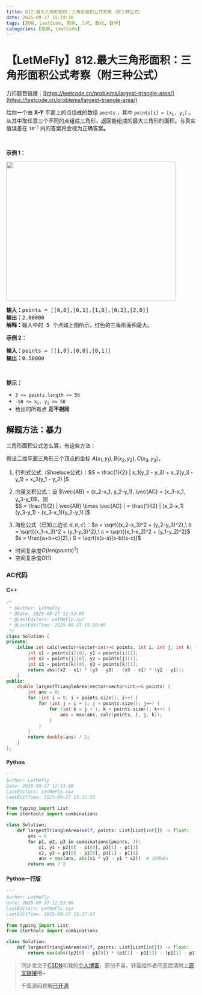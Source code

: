 ```yaml
---
title: 812.最大三角形面积：三角形面积公式考察（附三种公式）
date: 2025-09-27 15:19:16
tags: [题解, LeetCode, 简单, 几何, 数组, 数学]
categories: [题解, LeetCode]
---
```


# 【LetMeFly】812.最大三角形面积：三角形面积公式考察（附三种公式）

力扣题目链接：[https://leetcode.cn/problems/largest-triangle-area/](https://leetcode.cn/problems/largest-triangle-area/)

<p>给你一个由 <strong>X-Y</strong> 平面上的点组成的数组 <code>points</code> ，其中 <code>points[i] = [x<sub>i</sub>, y<sub>i</sub>]</code> 。从其中取任意三个不同的点组成三角形，返回能组成的最大三角形的面积。与真实值误差在 <code>10<sup>-5</sup></code> 内的答案将会视为正确答案<strong>。</strong></p>

<p>&nbsp;</p>

<p><strong class="example">示例 1：</strong></p>
<img alt="" src="https://s3-lc-upload.s3.amazonaws.com/uploads/2018/04/04/1027.png" style="height: 369px; width: 450px;" />
<pre>
<strong>输入：</strong>points = [[0,0],[0,1],[1,0],[0,2],[2,0]]
<strong>输出：</strong>2.00000
<strong>解释：</strong>输入中的 5 个点如上图所示，红色的三角形面积最大。
</pre>

<p><strong class="example">示例 2：</strong></p>

<pre>
<strong>输入：</strong>points = [[1,0],[0,0],[0,1]]
<strong>输出：</strong>0.50000
</pre>

<p>&nbsp;</p>

<p><strong>提示：</strong></p>

<ul>
	<li><code>3 &lt;= points.length &lt;= 50</code></li>
	<li><code>-50 &lt;= x<sub>i</sub>, y<sub>i</sub> &lt;= 50</code></li>
	<li>给出的所有点 <strong>互不相同</strong></li>
</ul>


    
## 解题方法：暴力

三角形面积公式怎么算，有这些方法：

假设二维平面三角形三个顶点的坐标 $A(x_1, y_1), B(x_2, y_2), C(x_3, y_3)$，

1. 行列式公式（Shoelace公式）：$S = \frac{1}{2} | x_1(y_2 - y_3) + x_2(y_3 - y_1) + x_3(y_1 - y_2) |$

2. 向量叉积公式：设 $\vec{AB} = (x_2-x_1, y_2-y_1), \vec{AC} = (x_3-x_1, y_3-y_1)$，则  
   $S = \frac{1}{2} | \vec{AB} \times \vec{AC} | = \frac{1}{2} | (x_2-x_1)(y_3-y_1) - (x_3-x_1)(y_2-y_1) |$

3. 海伦公式（已知三边长 $a,b,c$）：$a = \sqrt{(x_2-x_3)^2 + (y_2-y_3)^2},\ b = \sqrt{(x_1-x_3)^2 + (y_1-y_3)^2},\ c = \sqrt{(x_1-x_2)^2 + (y_1-y_2)^2}$  
   $s = \frac{a+b+c}{2},\ S = \sqrt{s(s-a)(s-b)(s-c)}$


+ 时间复杂度$O(len(points)^3)$
+ 空间复杂度$O(1)$

### AC代码

#### C++

```cpp
/*
 * @Author: LetMeFly
 * @Date: 2025-09-27 12:53:08
 * @LastEditors: LetMeFly.xyz
 * @LastEditTime: 2025-09-27 15:10:05
 */
class Solution {
private:
    inline int calc(vector<vector<int>>& points, int i, int j, int k) {
        int x1 = points[i][0], y1 = points[i][1];
        int x2 = points[j][0], y2 = points[j][1];
        int x3 = points[k][0], y3 = points[k][1];
        return abs((x2 - x1) * (y3 - y1) - (x3 - x1) * (y2 - y1));
    }
public:
    double largestTriangleArea(vector<vector<int>>& points) {
        int ans = 0;
        for (int i = 0; i < points.size(); i++) {
            for (int j = i + 1; j < points.size(); j++) {
                for (int k = j + 1; k < points.size(); k++) {
                    ans = max(ans, calc(points, i, j, k));
                }
            }
        }
        return double(ans) / 2;
    }
};
```

#### Python

```python
'''
Author: LetMeFly
Date: 2025-09-27 12:53:08
LastEditors: LetMeFly.xyz
LastEditTime: 2025-09-27 15:15:55
'''
from typing import List
from itertools import combinations

class Solution:
    def largestTriangleArea(self, points: List[List[int]]) -> float:
        ans = 0
        for p1, p2, p3 in combinations(points, 3):
            x1, y1 = p2[0] - p1[0], p2[1] - p1[1]
            x2, y2 = p3[0] - p1[0], p3[1] - p1[1]
            ans = max(ans, abs(x1 * y2 - y1 * x2))  # 记得abs
        return ans / 2
```

#### Python一行版

```python
'''
Author: LetMeFly
Date: 2025-09-27 12:53:08
LastEditors: LetMeFly.xyz
LastEditTime: 2025-09-27 15:17:57
'''
from typing import List
from itertools import combinations

class Solution:
    def largestTriangleArea(self, points: List[List[int]]) -> float:
        return max(abs((p2[0] - p1[0]) * (p3[1] - p1[1]) - (p2[1] - p1[1]) * (p3[0] - p1[0])) for p1, p2, p3 in combinations(points, 3)) / 2
```

> 同步发文于[CSDN](https://letmefly.blog.csdn.net/article/details/152167745)和我的[个人博客](https://blog.letmefly.xyz/)，原创不易，转载经作者同意后请附上[原文链接](https://blog.letmefly.xyz/2025/09/27/LeetCode%200812.%E6%9C%80%E5%A4%A7%E4%B8%89%E8%A7%92%E5%BD%A2%E9%9D%A2%E7%A7%AF/)哦~
>
> 千篇源码题解[已开源](https://github.com/LetMeFly666/LeetCode)
